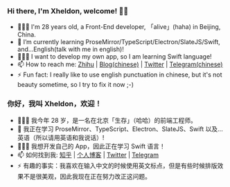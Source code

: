 ### Hi there, I'm Xheldon, welcome! 👋🏼

- 👨🏻‍💻   I'm 28 years old, a Front-End developer, 「alive」(haha) in Beijing, China.
- 🌱  I’m currently learning ProseMirror/TypeScript/Electron/SlateJS/Swift, and...English(talk with me in english)!
- 🧙🏻‍♂️  I want to develop my own app, so I am learning Swift language!
- 📫  How to reach me: [Zhihu](https://www.zhihu.com/people/xheldon)  |  [Blog(chinese)](https://xheldon.com)  |  [Twitter](https://twitter.com/_xheldon)  |  [Telegram(chinese)](https://t.me/xheldon_saloon)
- ⚡  Fun fact: I really like to use english punctuation in chinese, but it's not beauty sometime, so I try to fix it now ;-)

### 你好，我叫 Xheldon，欢迎！

- 👨🏻‍💻   我今年 28 岁，是一名在北京「生存」（哈哈）的前端工程师。
- 🌱  我正在学习 ProseMirror、TypeScript、Electron、SlateJS、Swift 以及...英语（所以请用英语和我说话）!
- 🧙🏻‍♂️  我想开发自己的 App，因此正在学习 Swift 语言！
- 📫  如何找到我: [知乎](https://www.zhihu.com/people/xheldon)  |  [个人博客](https://xheldon.com)  |  [Twitter](https://twitter.com/_xheldon)  |  [Telegram](https://t.me/xheldon_saloon)
- ⚡  有趣的事实：我喜欢在输入中文的时候使用英文标点，但是有些时候排版效果不是很美观，因此我现在正在努力改正这问题。
